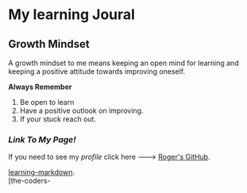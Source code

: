 # My learning Joural

## Growth Mindset
A growth mindset to me means keeping an open mind for learning and keeping a positive attitude towards improving oneself.

**Always Remember**
1. Be open to learn
2. Have a positive outlook on improving.
3. If your stuck reach out.

### ***Link To My Page!***
If you need to see my *profile* click here ---> [Roger's GitHub](https://github.com/RogerMReyes).

[learning-markdown](https://rogermreyes.github.io/reading-notes/learning-markdown).  
[the-coders-
